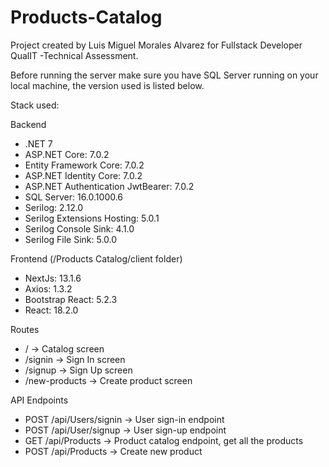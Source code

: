 # Products-Catalog

Project created by Luis Miguel Morales Alvarez for Fullstack Developer QualIT -Technical Assessment.

Before running the server make sure you have SQL Server running on your local machine, the version used is listed below.

Stack used:

Backend
* .NET 7
* ASP.NET Core: 7.0.2
* Entity Framework Core: 7.0.2
* ASP.NET Identity Core: 7.0.2
* ASP.NET Authentication JwtBearer: 7.0.2
* SQL Server: 16.0.1000.6
* Serilog: 2.12.0
* Serilog Extensions Hosting: 5.0.1
* Serilog Console Sink: 4.1.0
* Serilog File Sink: 5.0.0

Frontend (/Products Catalog/client folder)
* NextJs: 13.1.6
* Axios: 1.3.2
* Bootstrap React: 5.2.3
* React: 18.2.0

Routes
* / -> Catalog screen
* /signin -> Sign In screen
* /signup -> Sign Up screen
* /new-products -> Create product screen

API Endpoints
* POST /api/Users/signin -> User sign-in endpoint
* POST /api/User/signup -> User sign-up endpoint
* GET /api/Products -> Product catalog endpoint, get all the products
* POST /api/Products -> Create new product
